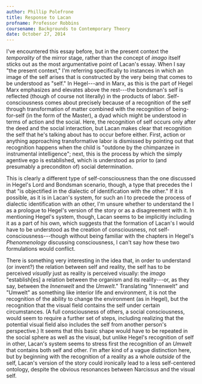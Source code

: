 ```yaml
---
author: Phillip Polefrone
title: Response to Lacan
profname: Professor Robbins
coursename: Backgrounds to Contemporary Theory
date: October 27, 2014
---
```


I've encountered this essay before, but in the present context the *temporality* of the mirror stage, rather than the concept of *imago* itself sticks out as the most argumentative point of Lacan's essay. When I say "the present context," I'm referring specifically to instances in which an image of the self arises that is constructed by the very being that comes to be understood as "self." In Hegel---and in Marx, as this is the part of Hegel Marx emphasizes and elevates above the rest---the bondsman's self is reflected (though of course not literally) in the products of labor. Self-consciousness comes about precisely because of a recognition of the self through transformation of matter combined with the recognition of being-for-self (in the form of the Master), a dyad which might be understood in terms of action and the social. Here, the recognition of self occurs only after the deed and the social interaction, but Lacan makes clear that recognition the self that he's talking about has to occur before either. First, action or anything approaching transformative labor is dismissed by pointing out that recognition happens when the child is "outdone by the chimpanzee in instrumental intelligence"; next, this is the process by which the simply agentive ego is established, which is understood as prior to (and presumably a preconditon of) social determination. 

This is clearly a different type of self-consciousness than the one discussed in Hegel's Lord and Bondsman scenario, though, a type that precedes the I that "is objectified in the dialectic of identification with the other." If it is possible, as it is in Lacan's system, for such an I to precede the process of dialectic identification with an other, I'm unsure whether to understand the I as a prologue to Hegel's version of the story or as a disagreement with it. In mentioning Hegel's system, though, Lacan seems to be implicitly including it as a part of his own, which suggests that the formation of Lacan's I would have to be understood as the creation of consciousness, not self-consciousness---though without being familiar with the chapters in Hegel's *Phenomenology* discussing consciousness, I can't say how these two formulations would conflict. 

There is something very interesting in the idea that, in order to understand (or invent?) the relation between self and reality, the self has to be perceived *visually* just as reality is perceived visually: the *imago* "establish[es] a relation between the organism and its reality---or, as they say, between the *Innenwelt* and the *Umwelt*." Translating "Innenwelt" and "Umwelt" as something like interior life and environment, it is not the recognition of the ability to change the environment (as in Hegel), but the recognition that the visual field contains the self under certain circumstances. (A full consciousness of others, a social consciousness, would seem to require a further set of steps, including realizing that the potential visual field also includes the self from another person's perspective.) It seems that this basic shape would have to be repeated in the social sphere as well as the visual, but unlike Hegel's recognition of self in other, Lacan's system seems to stress first the recognition of an *Umwelt* that contains both self and other. I'm after kind of a vague distinction here, but by beginning with the recognition of a reality as a whole *outside* of the self, Lacan's version of the story could ironically lead to a less self-centered ontology, despite the obvious resonances between Narcissus and the visual self.